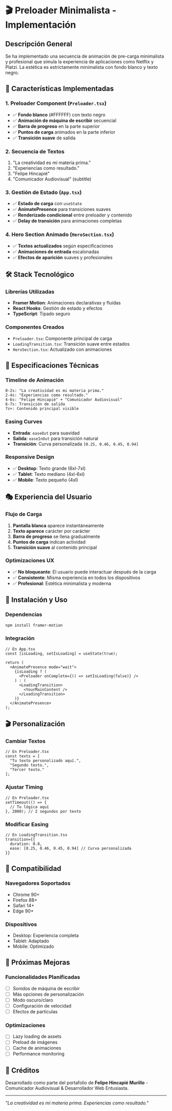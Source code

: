 # 🎬 Preloader Minimalista - Implementación

## Descripción General

Se ha implementado una secuencia de animación de pre-carga minimalista y profesional que simula la experiencia de aplicaciones como Netflix y Platzi. La estética es estrictamente minimalista con fondo blanco y texto negro.

## 🎯 Características Implementadas

### **1. Preloader Component (`Preloader.tsx`)**
- ✅ **Fondo blanco** (#FFFFFF) con texto negro
- ✅ **Animación de máquina de escribir** secuencial
- ✅ **Barra de progreso** en la parte superior
- ✅ **Puntos de carga** animados en la parte inferior
- ✅ **Transición suave** de salida

### **2. Secuencia de Textos**
1. "La creatividad es mi materia prima."
2. "Experiencias como resultado."
3. "Felipe Hincapié"
4. "Comunicador Audiovisual" (subtitle)

### **3. Gestión de Estado (`App.tsx`)**
- ✅ **Estado de carga** con `useState`
- ✅ **AnimatePresence** para transiciones suaves
- ✅ **Renderizado condicional** entre preloader y contenido
- ✅ **Delay de transición** para animaciones completas

### **4. Hero Section Animado (`HeroSection.tsx`)**
- ✅ **Textos actualizados** según especificaciones
- ✅ **Animaciones de entrada** escalonadas
- ✅ **Efectos de aparición** suaves y profesionales

## 🛠️ Stack Tecnológico

### **Librerías Utilizadas**
- **Framer Motion**: Animaciones declarativas y fluidas
- **React Hooks**: Gestión de estado y efectos
- **TypeScript**: Tipado seguro

### **Componentes Creados**
- `Preloader.tsx`: Componente principal de carga
- `LoadingTransition.tsx`: Transición suave entre estados
- `HeroSection.tsx`: Actualizado con animaciones

## 🎨 Especificaciones Técnicas

### **Timeline de Animación**
```
0-2s: "La creatividad es mi materia prima."
2-4s: "Experiencias como resultado."
4-6s: "Felipe Hincapié" + "Comunicador Audiovisual"
6-7s: Transición de salida
7s+: Contenido principal visible
```

### **Easing Curves**
- **Entrada**: `easeOut` para suavidad
- **Salida**: `easeInOut` para transición natural
- **Transición**: Curva personalizada `[0.25, 0.46, 0.45, 0.94]`

### **Responsive Design**
- ✅ **Desktop**: Texto grande (6xl-7xl)
- ✅ **Tablet**: Texto mediano (4xl-6xl)
- ✅ **Mobile**: Texto pequeño (4xl)

## 🎭 Experiencia del Usuario

### **Flujo de Carga**
1. **Pantalla blanca** aparece instantáneamente
2. **Texto aparece** carácter por carácter
3. **Barra de progreso** se llena gradualmente
4. **Puntos de carga** indican actividad
5. **Transición suave** al contenido principal

### **Optimizaciones UX**
- ✅ **No bloqueante**: El usuario puede interactuar después de la carga
- ✅ **Consistente**: Misma experiencia en todos los dispositivos
- ✅ **Profesional**: Estética minimalista y moderna

## 🚀 Instalación y Uso

### **Dependencias**
```bash
npm install framer-motion
```

### **Integración**
```tsx
// En App.tsx
const [isLoading, setIsLoading] = useState(true);

return (
  <AnimatePresence mode="wait">
    {isLoading ? (
      <Preloader onComplete={() => setIsLoading(false)} />
    ) : (
      <LoadingTransition>
        <YourMainContent />
      </LoadingTransition>
    )}
  </AnimatePresence>
);
```

## 🎬 Personalización

### **Cambiar Textos**
```tsx
// En Preloader.tsx
const texts = [
  "Tu texto personalizado aquí.",
  "Segundo texto.",
  "Tercer texto."
];
```

### **Ajustar Timing**
```tsx
// En Preloader.tsx
setTimeout(() => {
  // Tu lógica aquí
}, 2000); // 2 segundos por texto
```

### **Modificar Easing**
```tsx
// En LoadingTransition.tsx
transition={{
  duration: 0.8,
  ease: [0.25, 0.46, 0.45, 0.94] // Curva personalizada
}}
```

## 📱 Compatibilidad

### **Navegadores Soportados**
- Chrome 90+
- Firefox 88+
- Safari 14+
- Edge 90+

### **Dispositivos**
- Desktop: Experiencia completa
- Tablet: Adaptado
- Mobile: Optimizado

## 🎯 Próximas Mejoras

### **Funcionalidades Planificadas**
- [ ] Sonidos de máquina de escribir
- [ ] Más opciones de personalización
- [ ] Modo oscuro/claro
- [ ] Configuración de velocidad
- [ ] Efectos de partículas

### **Optimizaciones**
- [ ] Lazy loading de assets
- [ ] Preload de imágenes
- [ ] Cache de animaciones
- [ ] Performance monitoring

## 🎨 Créditos

Desarrollado como parte del portafolio de **Felipe Hincapié Murillo** - Comunicador Audiovisual & Desarrollador Web Entusiasta.

---

*"La creatividad es mi materia prima. Experiencias como resultado."* 
